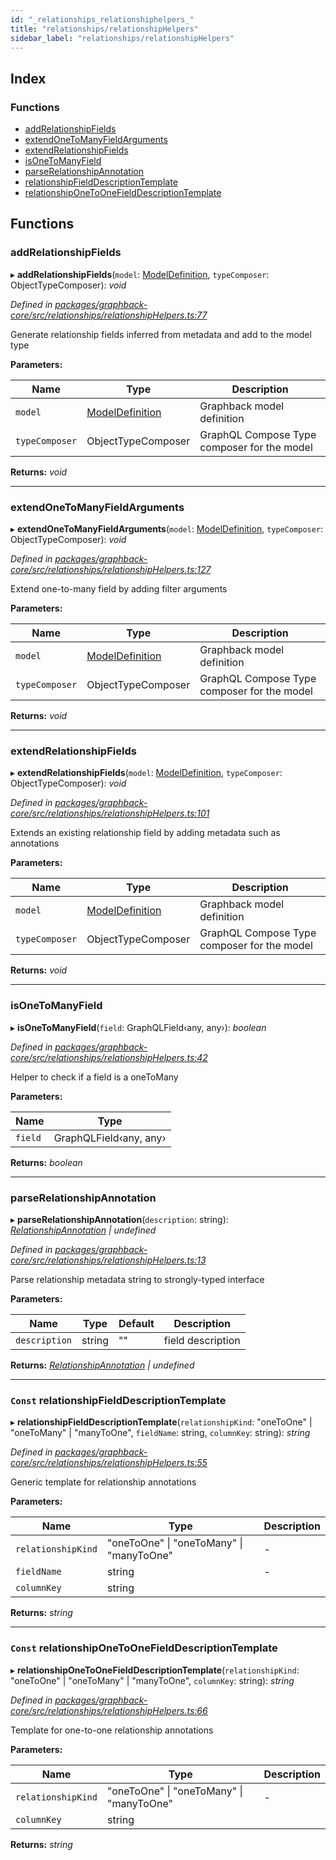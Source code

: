```yaml
---
id: "_relationships_relationshiphelpers_"
title: "relationships/relationshipHelpers"
sidebar_label: "relationships/relationshipHelpers"
---
```


## Index

### Functions

* [addRelationshipFields](_relationships_relationshiphelpers_.md#addrelationshipfields)
* [extendOneToManyFieldArguments](_relationships_relationshiphelpers_.md#extendonetomanyfieldarguments)
* [extendRelationshipFields](_relationships_relationshiphelpers_.md#extendrelationshipfields)
* [isOneToManyField](_relationships_relationshiphelpers_.md#isonetomanyfield)
* [parseRelationshipAnnotation](_relationships_relationshiphelpers_.md#parserelationshipannotation)
* [relationshipFieldDescriptionTemplate](_relationships_relationshiphelpers_.md#const-relationshipfielddescriptiontemplate)
* [relationshipOneToOneFieldDescriptionTemplate](_relationships_relationshiphelpers_.md#const-relationshiponetoonefielddescriptiontemplate)

## Functions

###  addRelationshipFields

▸ **addRelationshipFields**(`model`: [ModelDefinition](_plugin_modeldefinition_.md#modeldefinition), `typeComposer`: ObjectTypeComposer): *void*

*Defined in [packages/graphback-core/src/relationships/relationshipHelpers.ts:77](https://github.com/aerogear/graphback/blob/63664df15/packages/graphback-core/src/relationships/relationshipHelpers.ts#L77)*

Generate relationship fields inferred from metadata
and add to the model type

**Parameters:**

Name | Type | Description |
------ | ------ | ------ |
`model` | [ModelDefinition](_plugin_modeldefinition_.md#modeldefinition) | Graphback model definition |
`typeComposer` | ObjectTypeComposer | GraphQL Compose Type composer for the model  |

**Returns:** *void*

___

###  extendOneToManyFieldArguments

▸ **extendOneToManyFieldArguments**(`model`: [ModelDefinition](_plugin_modeldefinition_.md#modeldefinition), `typeComposer`: ObjectTypeComposer): *void*

*Defined in [packages/graphback-core/src/relationships/relationshipHelpers.ts:127](https://github.com/aerogear/graphback/blob/63664df15/packages/graphback-core/src/relationships/relationshipHelpers.ts#L127)*

Extend one-to-many field by adding filter arguments

**Parameters:**

Name | Type | Description |
------ | ------ | ------ |
`model` | [ModelDefinition](_plugin_modeldefinition_.md#modeldefinition) | Graphback model definition |
`typeComposer` | ObjectTypeComposer | GraphQL Compose Type composer for the model  |

**Returns:** *void*

___

###  extendRelationshipFields

▸ **extendRelationshipFields**(`model`: [ModelDefinition](_plugin_modeldefinition_.md#modeldefinition), `typeComposer`: ObjectTypeComposer): *void*

*Defined in [packages/graphback-core/src/relationships/relationshipHelpers.ts:101](https://github.com/aerogear/graphback/blob/63664df15/packages/graphback-core/src/relationships/relationshipHelpers.ts#L101)*

Extends an existing relationship field by adding metadata such as annotations

**Parameters:**

Name | Type | Description |
------ | ------ | ------ |
`model` | [ModelDefinition](_plugin_modeldefinition_.md#modeldefinition) | Graphback model definition |
`typeComposer` | ObjectTypeComposer | GraphQL Compose Type composer for the model  |

**Returns:** *void*

___

###  isOneToManyField

▸ **isOneToManyField**(`field`: GraphQLField‹any, any›): *boolean*

*Defined in [packages/graphback-core/src/relationships/relationshipHelpers.ts:42](https://github.com/aerogear/graphback/blob/63664df15/packages/graphback-core/src/relationships/relationshipHelpers.ts#L42)*

Helper to check if a field is a oneToMany

**Parameters:**

Name | Type |
------ | ------ |
`field` | GraphQLField‹any, any› |

**Returns:** *boolean*

___

###  parseRelationshipAnnotation

▸ **parseRelationshipAnnotation**(`description`: string): *[RelationshipAnnotation](../interfaces/_relationships_relationshipmetadatabuilder_.relationshipannotation.md) | undefined*

*Defined in [packages/graphback-core/src/relationships/relationshipHelpers.ts:13](https://github.com/aerogear/graphback/blob/63664df15/packages/graphback-core/src/relationships/relationshipHelpers.ts#L13)*

Parse relationship metadata string to strongly-typed interface

**Parameters:**

Name | Type | Default | Description |
------ | ------ | ------ | ------ |
`description` | string | "" | field description  |

**Returns:** *[RelationshipAnnotation](../interfaces/_relationships_relationshipmetadatabuilder_.relationshipannotation.md) | undefined*

___

### `Const` relationshipFieldDescriptionTemplate

▸ **relationshipFieldDescriptionTemplate**(`relationshipKind`: "oneToOne" | "oneToMany" | "manyToOne", `fieldName`: string, `columnKey`: string): *string*

*Defined in [packages/graphback-core/src/relationships/relationshipHelpers.ts:55](https://github.com/aerogear/graphback/blob/63664df15/packages/graphback-core/src/relationships/relationshipHelpers.ts#L55)*

Generic template for relationship annotations

**Parameters:**

Name | Type | Description |
------ | ------ | ------ |
`relationshipKind` | "oneToOne" &#124; "oneToMany" &#124; "manyToOne" | - |
`fieldName` | string | - |
`columnKey` | string |   |

**Returns:** *string*

___

### `Const` relationshipOneToOneFieldDescriptionTemplate

▸ **relationshipOneToOneFieldDescriptionTemplate**(`relationshipKind`: "oneToOne" | "oneToMany" | "manyToOne", `columnKey`: string): *string*

*Defined in [packages/graphback-core/src/relationships/relationshipHelpers.ts:66](https://github.com/aerogear/graphback/blob/63664df15/packages/graphback-core/src/relationships/relationshipHelpers.ts#L66)*

Template for one-to-one relationship annotations

**Parameters:**

Name | Type | Description |
------ | ------ | ------ |
`relationshipKind` | "oneToOne" &#124; "oneToMany" &#124; "manyToOne" | - |
`columnKey` | string |   |

**Returns:** *string*
